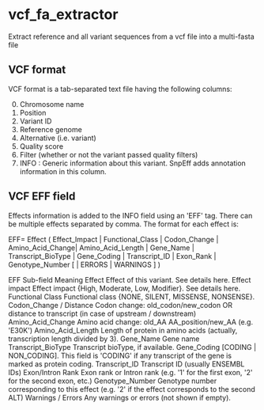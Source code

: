 vcf_fa_extractor
================

Extract reference and all variant sequences from a vcf file into a multi-fasta file


VCF format
----------

VCF format is a tab-separated text file having the following columns:

0.    Chromosome name
1.    Position
2.    Variant ID
3.    Reference genome
4.    Alternative (i.e. variant)
5.    Quality score
6.    Filter (whether or not the variant passed quality filters)
7.    INFO : Generic information about this variant. SnpEff adds annotation information in this column.

VCF EFF field
-------------
Effects information is added to the INFO field using an 'EFF' tag. There can be multiple effects separated by comma. The format for each effect is:

EFF= Effect ( Effect_Impact | Functional_Class | Codon_Change | Amino_Acid_Change| Amino_Acid_Length | Gene_Name | Transcript_BioType | Gene_Coding | Transcript_ID | Exon_Rank  | Genotype_Number [ | ERRORS | WARNINGS ] )

EFF Sub-field   Meaning
Effect  Effect of this variant. See details here.
Effect impact   Effect impact {High, Moderate, Low, Modifier}. See details here.
Functional Class    Functional class {NONE, SILENT, MISSENSE, NONSENSE}.
Codon_Change / Distance     Codon change: old_codon/new_codon OR distance to transcript (in case of upstream / downstream)
Amino_Acid_Change   Amino acid change: old_AA AA_position/new_AA (e.g. 'E30K')
Amino_Acid_Length   Length of protein in amino acids (actually, transcription length divided by 3).
Gene_Name   Gene name
Transcript_BioType  Transcript bioType, if available.
Gene_Coding     [CODING | NON_CODING]. This field is 'CODING' if any transcript of the gene is marked as protein coding.
Transcript_ID   Transcript ID (usually ENSEMBL IDs)
Exon/Intron Rank    Exon rank or Intron rank (e.g. '1' for the first exon, '2' for the second exon, etc.)
Genotype_Number     Genotype number corresponding to this effect (e.g. '2' if the effect corresponds to the second ALT)
Warnings / Errors   Any warnings or errors (not shown if empty). 
